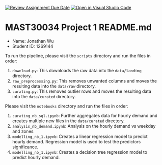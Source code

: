 [![Review Assignment Due Date](https://classroom.github.com/assets/deadline-readme-button-24ddc0f5d75046c5622901739e7c5dd533143b0c8e959d652212380cedb1ea36.svg)](https://classroom.github.com/a/LOuMvgtV)
[![Open in Visual Studio Code](https://classroom.github.com/assets/open-in-vscode-718a45dd9cf7e7f842a935f5ebbe5719a5e09af4491e668f4dbf3b35d5cca122.svg)](https://classroom.github.com/online_ide?assignment_repo_id=11487060&assignment_repo_type=AssignmentRepo)
# MAST30034 Project 1 README.md
- Name: Jonathan Wu
- Student ID: 1269144 

To run the pipeline, please visit the `scripts` directory and run the files in order:
1. `download.py`: This downloads the raw data into the `data/landing` directory.
2. `raw_preprocessing.py`: This removes unwanted columns and moves the resulting data into the `data/raw` directory.
3. `curating.py`: This removes outlier rows and moves the resulting data into the `data/curated` directory.

Please visit the `notebooks` directory and run the files in order:
1. `curating_nb_sql.ipynb`: Further aggregates data for hourly demand and creates multiple new files in the `data/curated` directory.
2. `analysis_nb_demand.ipynb`: Analysis on the hourly demand vs weekday and zones 
3. `modelling_nb_1.ipynb`: Creates a linear regression model to predict hourly demand. Regression model is used to test the predictors significance.
4. `modelling_nb_1.ipynb`: Creates a decision tree regression model to predict hourly demand. 





